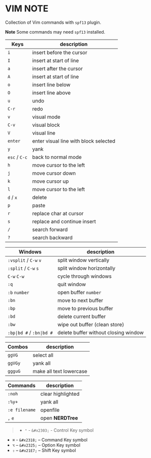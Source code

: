 # VIM NOTE
Collection of Vim commands with `spf13` plugin.

**Note** Some commands may need `spf13` installed.

Keys | description
----- | -----
`i` | insert before the cursor
`I` | insert at start of line
`a` | insert after the cursor
`A` | insert at start of line
`o` | insert line below
`O` | insert line above
`u` | undo
`C-r` | redo
`v` | visual mode
`C-v` | visual block
`V` | visual line
`enter` | enter visual line with block selected
`y` | yank
`esc` / `C-c` | back to normal mode
`h` | move cursor to the left
`j` | move cursor down
`k` | move cursor up
`l` | move cursor to the left
`d` / `x`| delete
`p` | paste
`r` | replace char at cursor
`s` | replace and continue insert
`/` | search forward
`?` | search backward

Windows | description
----- | -----
`:vsplit` / `C-w` `v` | split window vertically
`:split` / `C-w` `s` | split window horizontally
`C-w` `C-w` | cycle through windows
`:q` | quit window
`:b` `number` | open buffer `number`
`:bn` | move to next buffer
`:bp` | move to previous buffer
`:bd` | delete current buffer
`:bw` | wipe out buffer (clean store)
<code>:bp&#124;bd #</code> / <code>:bn&#124;bd #</code> | delete buffer without closing window

Combos | description
----- | -----
`ggVG` | select all
`ggVGy` | yank all
`ggguG` | make all text lowercase

Commands | description
----- | -----
`:noh` | clear highlighted
`:%y+` | yank all
`:e filename` | openfile
`,` `e` | open **NERDTree**


> - `⌃` - `&#x2303;` - Control Key symbol
- `⌘` - `&#x2318;` – Command Key symbol
- `⌥` – `&#x2325;` – Option Key symbol
- `⇧` – `&#x21E7;` – Shift Key symbol
